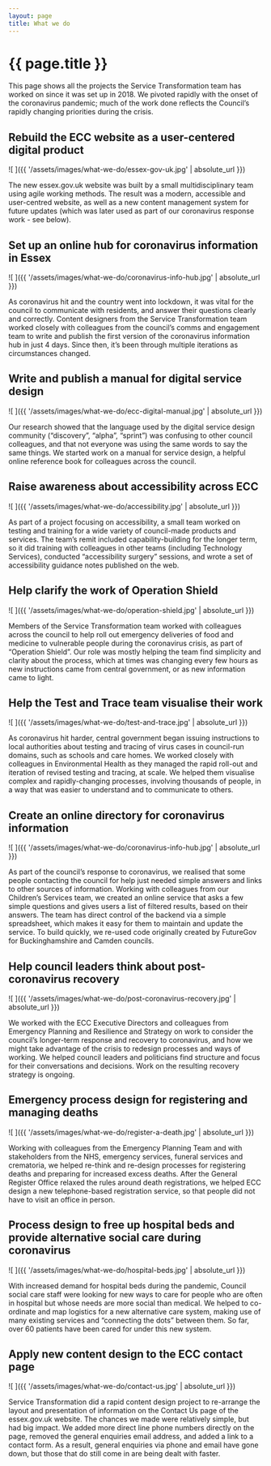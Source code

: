 ```yaml
---
layout: page
title: What we do
---
```


# {{ page.title }}

This page shows all the projects the Service Transformation team has worked on since it was set up in 2018. We pivoted rapidly with the onset of the coronavirus pandemic; much of the work done reflects the Council’s rapidly changing priorities during the crisis.

## Rebuild the ECC website as a user-centered digital product

![ ]({{ '/assets/images/what-we-do/essex-gov-uk.jpg' | absolute_url }})

The new essex.gov.uk website was built by a small multidisciplinary team using agile working methods. The result was a modern, accessible and user-centred website, as well as a new content management system for future updates (which was later used as part of our coronavirus response work - see below).

## Set up an online hub for coronavirus information in Essex

![ ]({{ '/assets/images/what-we-do/coronavirus-info-hub.jpg' | absolute_url }})

As coronavirus hit and the country went into lockdown, it was vital for the council to communicate with residents, and answer their questions clearly and correctly. Content designers from the Service Transformation team worked closely with colleagues from the council’s comms and engagement team to write and publish the first version of the coronavirus information hub in just 4 days. Since then, it’s been through multiple iterations as circumstances changed.

## Write and publish a manual for digital service design

![ ]({{ '/assets/images/what-we-do/ecc-digital-manual.jpg' | absolute_url }})

Our research showed that the language used by the digital service design community (“discovery”, “alpha”, “sprint”) was confusing to other council colleagues, and that not everyone was using the same words to say the same things. We started work on a manual for service design, a helpful online reference book for colleagues across the council.

## Raise awareness about accessibility across ECC

![ ]({{ '/assets/images/what-we-do/accessibility.jpg' | absolute_url }})

As part of a project focusing on accessibility, a small team worked on testing and training for a wide variety of council-made products and services. The team’s remit included capability-building for the longer term, so it did training with colleagues in other teams (including Technology Services), conducted “accessibility surgery” sessions, and wrote a set of accessibility guidance notes published on the web.

## Help clarify the work of Operation Shield

![ ]({{ '/assets/images/what-we-do/operation-shield.jpg' | absolute_url }})

Members of the Service Transformation team worked with colleagues across the council to help roll out emergency deliveries of food and medicine to vulnerable people during the coronavirus crisis, as part of “Operation Shield”. Our role was mostly helping the team find simplicity and clarity about the process, which at times was changing every few hours as new instructions came from central government, or as new information came to light.

## Help the Test and Trace team visualise their work

![ ]({{ '/assets/images/what-we-do/test-and-trace.jpg' | absolute_url }})

As coronavirus hit harder, central government began issuing instructions to local authorities about testing and tracing of virus cases in council-run domains, such as schools and care homes. We worked closely with colleagues in Environmental Health as they managed the rapid roll-out and iteration of revised testing and tracing, at scale. We helped them visualise complex and rapidly-changing processes, involving thousands of people, in a way that was easier to understand and to communicate to others.

## Create an online directory for coronavirus information

![ ]({{ '/assets/images/what-we-do/coronavirus-info-hub.jpg' | absolute_url }})

As part of the council’s response to coronavirus, we realised that some people contacting the council for help just needed simple answers and links to other sources of information. Working with colleagues from our Children’s Services team, we created an online service that asks a few simple questions and gives users a list of filtered results, based on their answers. The team has direct control of the backend via a simple spreadsheet, which makes it easy for them to maintain and update the service. To build quickly, we re-used code originally created by FutureGov for Buckinghamshire and Camden councils.

## Help council leaders think about post-coronavirus recovery

![ ]({{ '/assets/images/what-we-do/post-coronavirus-recovery.jpg' | absolute_url }})

We worked with the ECC Executive Directors and colleagues from Emergency Planning and Resilience and Strategy on work to consider the council’s longer-term response and recovery to coronavirus, and how we might take advantage of the crisis to redesign processes and ways of working. We helped council leaders and politicians find structure and focus for their conversations and decisions. Work on the resulting recovery strategy is ongoing.

## Emergency process design for registering and managing deaths

![ ]({{ '/assets/images/what-we-do/register-a-death.jpg' | absolute_url }})

Working with colleagues from the Emergency Planning Team and with stakeholders from the NHS, emergency services, funeral services and crematoria, we helped re-think and re-design processes for registering deaths and preparing for increased excess deaths. After the General Register Office relaxed the rules around death registrations, we helped ECC design a new telephone-based registration service, so that people did not have to visit an office in person.

<!-- Find out more: read the case study -->

## Process design to free up hospital beds and provide alternative social care during coronavirus

![ ]({{ '/assets/images/what-we-do/hospital-beds.jpg' | absolute_url }})

With increased demand for hospital beds during the pandemic, Council social care staff were looking for new ways to care for people who are often in hospital but whose needs are more social than medical. We helped to co-ordinate and map logistics for a new alternative care system, making use of many existing services and “connecting the dots” between them. So far, over 60 patients have been cared for under this new system.

## Apply new content design to the ECC contact page

![ ]({{ '/assets/images/what-we-do/contact-us.jpg' | absolute_url }})

Service Transformation did a rapid content design project to re-arrange the layout and presentation of information on the Contact Us page of the essex.gov.uk website. The chances we made were relatively simple, but had big impact. We added more direct line phone numbers directly on the page, removed the general enquiries email address, and added a link to a contact form. As a result, general enquiries via phone and email have gone down, but those that do still come in are being dealt with faster.

<!-- Find out more: read the case study -->